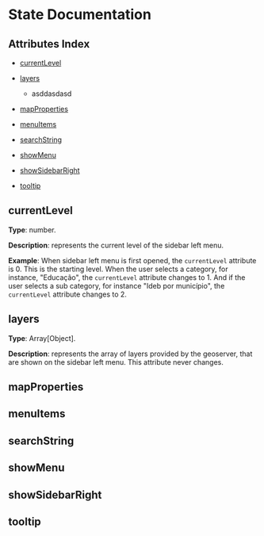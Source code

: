 # State Documentation
## Attributes Index
- [currentLevel](#currentLevel)

- [layers](#layers)
    - asddasdasd

- [mapProperties](#mapProperties)

- [menuItems](#menuItems)

- [searchString](#searchString)

- [showMenu](#showMenu)

- [showSidebarRight](#showSidebarRight)

- [tooltip](#tooltip)

## <a name="currentLevel"></a> currentLevel
**Type**: number.

**Description**: represents the current level of the sidebar left menu.

**Example**: When sidebar left menu is first opened, the `currentLevel` attribute is 0. This is the starting level. When the user selects a category, for instance, "Educação", the `currentLevel` attribute changes to 1. And if the user selects a sub category, for instance "Ideb por município", the `currentLevel` attribute changes to 2.

## <a name="layers"></a> layers
**Type**: Array[Object].

**Description**: represents the array of layers provided by the geoserver, that are shown on the sidebar left menu. This attribute never changes.

## <a name="mapProperties"></a> mapProperties
## <a name="menuItems"></a> menuItems
## <a name="searchString"></a> searchString
## <a name="showMenu"></a> showMenu
## <a name="showSidebarRight"></a> showSidebarRight
## <a name="tooltip"></a> tooltip
